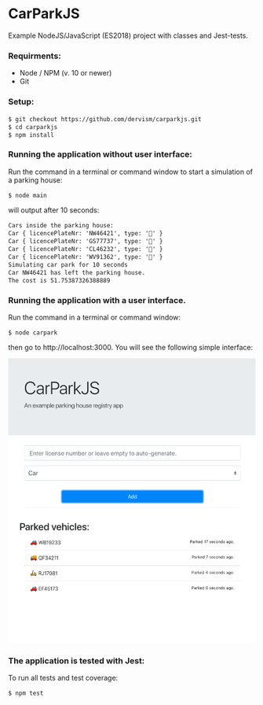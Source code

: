 # CarParkJS

Example NodeJS/JavaScript (ES2018) project with classes and Jest-tests.

### Requirments:

- Node / NPM (v. 10 or newer)
- Git

### Setup:

```
$ git checkout https://github.com/dervism/carparkjs.git
$ cd carparkjs
$ npm install
```

### Running the application without user interface:

Run the command in a terminal or command window to start a simulation of a parking house:

```
$ node main
```

will output after 10 seconds:

```
Cars inside the parking house:
Car { licencePlateNr: 'NW46421', type: '🚗' }
Car { licencePlateNr: 'GS77737', type: '🚗' }
Car { licencePlateNr: 'CL46232', type: '🚚' }
Car { licencePlateNr: 'WV91362', type: '🛵' }
Simulating car park for 10 seconds
Car NW46421 has left the parking house.
The cost is 51.75387326388889
```

### Running the application with a user interface.

Run the command in a terminal or command window:

```
$ node carpark
```

then go to http://localhost:3000. You will see the following simple interface:

![Screenshot](app.png)


### The application is tested with Jest:

To run all tests and test coverage:

```
$ npm test
```